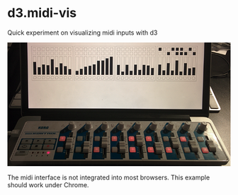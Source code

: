 # d3.midi-vis
Quick experiment on visualizing midi inputs with d3

![Korg NanoKONTROL](https://raw.githubusercontent.com/sebastian-meier/d3.midi-vis/master/image.png)

The midi interface is not integrated into most browsers.
This example should work under Chrome.